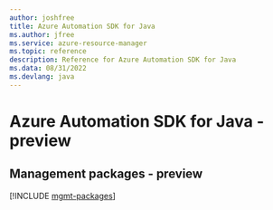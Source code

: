 ```yaml
---
author: joshfree
title: Azure Automation SDK for Java
ms.author: jfree
ms.service: azure-resource-manager
ms.topic: reference
description: Reference for Azure Automation SDK for Java
ms.data: 08/31/2022
ms.devlang: java
---
```

# Azure Automation SDK for Java - preview

## Management packages - preview
[!INCLUDE [mgmt-packages](automation-mgmt-index.md)]